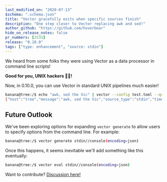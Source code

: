 ```yaml
---
last_modified_on: "2020-07-13"
$schema: ".schema.json"
title: "Vector gracefully exits when specific sources finish"
description: "One step closer to Vector replacing awk and sed!"
author_github: "https://github.com/hoverbear"
hide_on_release_notes: false
pr_numbers: [2533]
release: "0.10.0"
tags: ["type: enhancement", "source: stdin"]
---
```


We heard from some folks they were using Vector as a data processor in command line scripts!

**Good for you, UNIX hackers 👩‍💻!**

Now, in 0.10.0, you can use Vector in standard UNIX pipelines much easier!

```bash
banana@tree:/$ echo "awk, sed the Vic" | vector --config test.toml --quiet
{"host":"tree","message":"awk, sed the Vic","source_type":"stdin","timestamp":"2020-05-04T20:43:59.522211979Z"}
```

## Future Outlook

We've been exploring options for expanding `vector generate` to allow users to specify options from the command line. For example:

```bash
banana@tree:/$ vector generate stdin//console(encoding=json)
```

Once this happens, it seems inevitable we'll add something like this eventually:

```bash
banana@tree:/$ vector eval stdin//console(encoding=json)
```

Want to contribute? [Discussion here!][urls.vector_generate_arguments_issue]

[urls.vector_generate_arguments_issue]: https://github.com/timberio/vector/issues/1966
